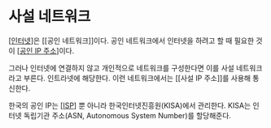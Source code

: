 # 사설 네트워크


[[인터넷]]은 [[공인 네트워크]]이다. 공인 네트워크에서 인터넷을 하려고 할 때 필요한 것이 [[공인 IP 주소]]이다.  

그러나 인터넷에 연결하지 않고 개인적으로 네트워크를 구성한다면 이를 사설 네트워크라고 부른다. 인트라넷에 해당한다. 이런 네트워크에서는 [[사설 IP 주소]]를 사용해 통신한다. 
 

한국의 공인 IP는 [[ISP]] 뿐 아니라 한국인터넷진흥원(KISA)에서 관리한다. KISA는 인터넷 독립기관 주소(ASN, Autonomous System Number)를 할당해준다. 

 

 

[//begin]: # "Autogenerated link references for markdown compatibility"
[인터넷]: 인터넷.md "인터넷"
[공인 IP 주소]: <공인 IP 주소.md> "공인 IP 주소"
[ISP]: ISP.md "ISP"
[//end]: # "Autogenerated link references"